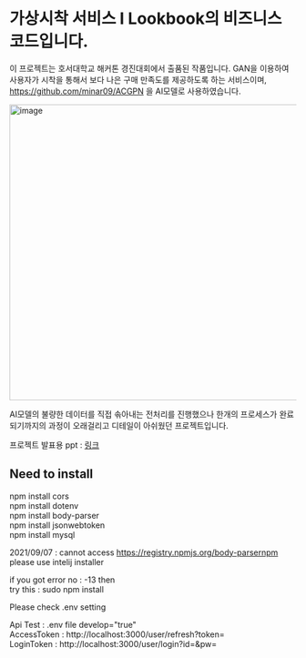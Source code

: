 # 가상시착 서비스 I Lookbook의 비즈니스 코드입니다.

이 프로젝트는 호서대학교 해커톤 경진대회에서 출품된 작품입니다.
GAN을 이용하여 사용자가 시착을 통해서 보다 나은 구매 만족도를 제공하도록 하는 서비스이며, https://github.com/minar09/ACGPN 을 AI모델로 사용하였습니다.

<img width="520" alt="image" src="https://user-images.githubusercontent.com/82408159/216330994-d3362423-9326-498b-88e5-9e73d2fa7900.png">

AI모델의 불량한 데이터를 직접 솎아내는 전처리를 진행했으나 한개의 프로세스가 완료되기까지의 과정이 오래걸리고 디테일이 아쉬웠던 프로젝트입니다.


프로젝트 발표용 ppt : [링크](https://github.com/dev-daru/2021.09-ILookBook-vue-node.js/blob/main/ppt.pdf)


<h2>Need to install</h2>
npm install cors<br>
npm install dotenv<br>
npm install body-parser<br>
npm install jsonwebtoken<br>
npm install mysql<br>

2021/09/07 : cannot access https://registry.npmjs.org/body-parsernpm please use intelij installer<br>

if you got error no : -13 then<br>
try this : sudo npm install

Please check .env setting

Api Test : .env file develop="true"
<br>AccessToken : http://localhost:3000/user/refresh?token= <br>
LoginToken : http://localhost:3000/user/login?id=&pw=
